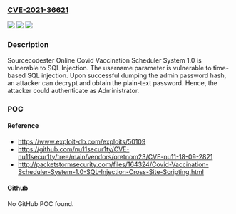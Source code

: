 ### [CVE-2021-36621](https://cve.mitre.org/cgi-bin/cvename.cgi?name=CVE-2021-36621)
![](https://img.shields.io/static/v1?label=Product&message=n%2Fa&color=blue)
![](https://img.shields.io/static/v1?label=Version&message=n%2Fa&color=blue)
![](https://img.shields.io/static/v1?label=Vulnerability&message=n%2Fa&color=brighgreen)

### Description

Sourcecodester Online Covid Vaccination Scheduler System 1.0 is vulnerable to SQL Injection. The username parameter is vulnerable to time-based SQL injection. Upon successful dumping the admin password hash, an attacker can decrypt and obtain the plain-text password. Hence, the attacker could authenticate as Administrator.

### POC

#### Reference
- https://www.exploit-db.com/exploits/50109
- https://github.com/nu11secur1ty/CVE-nu11secur1ty/tree/main/vendors/oretnom23/CVE-nu11-18-09-2821
- http://packetstormsecurity.com/files/164324/Covid-Vaccination-Scheduler-System-1.0-SQL-Injection-Cross-Site-Scripting.html

#### Github
No GitHub POC found.

